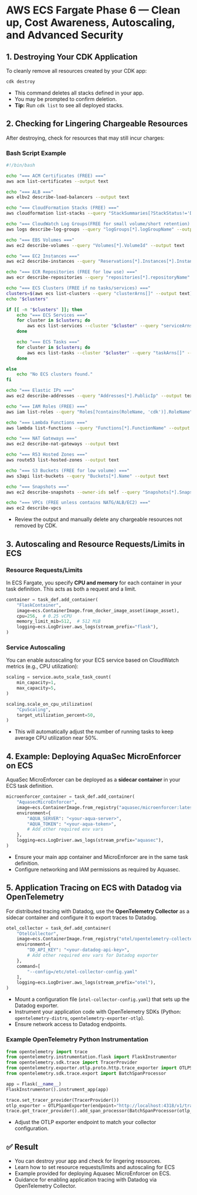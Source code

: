 # AWS ECS Fargate Phase 6 — Clean up, Cost Awareness, Autoscaling, and Advanced Security

## 1. Destroying Your CDK Application

To cleanly remove all resources created by your CDK app:

```sh
cdk destroy
```

- This command deletes all stacks defined in your app.
- You may be prompted to confirm deletion.
- **Tip:** Run `cdk list` to see all deployed stacks.

## 2. Checking for Lingering Chargeable Resources

After destroying, check for resources that may still incur charges:

### Bash Script Example

```bash
#!/bin/bash

echo "=== ACM Certificates (FREE) ==="
aws acm list-certificates --output text

echo "=== ALB ==="
aws elbv2 describe-load-balancers --output text

echo "=== CloudFormation Stacks (FREE) ==="
aws cloudformation list-stacks --query "StackSummaries[?StackStatus!='DELETE_COMPLETE'].StackName" --output text

echo "=== CloudWatch Log Groups(FREE for small volume/short retention) ==="
aws logs describe-log-groups --query "logGroups[*].logGroupName" --output text

echo "=== EBS Volumes ==="
aws ec2 describe-volumes --query "Volumes[*].VolumeId" --output text

echo "=== EC2 Instances ==="
aws ec2 describe-instances --query "Reservations[*].Instances[*].InstanceId" --output text

echo "=== ECR Repositories (FREE for low use) ==="
aws ecr describe-repositories --query "repositories[*].repositoryName" --output text

echo "=== ECS Clusters (FREE if no tasks/services) ==="
clusters=$(aws ecs list-clusters --query "clusterArns[]" --output text)
echo "$clusters"

if [[ -n "$clusters" ]]; then
    echo "=== ECS Services ==="
    for cluster in $clusters; do
        aws ecs list-services --cluster "$cluster" --query "serviceArns[]" --output text
    done

    echo "=== ECS Tasks ==="
    for cluster in $clusters; do
        aws ecs list-tasks --cluster "$cluster" --query "taskArns[]" --output text
    done

else
    echo "No ECS clusters found."    
fi

echo "=== Elastic IPs ==="
aws ec2 describe-addresses --query "Addresses[*].PublicIp" --output text

echo "=== IAM Roles (FREE) ==="
aws iam list-roles --query "Roles[?contains(RoleName, 'cdk')].RoleName" --output text

echo "=== Lambda Functions ==="
aws lambda list-functions --query "Functions[*].FunctionName" --output text

echo "=== NAT Gateways ==="
aws ec2 describe-nat-gateways --output text

echo "=== R53 Hosted Zones ==="
aws route53 list-hosted-zones --output text

echo "=== S3 Buckets (FREE for low volume) ==="
aws s3api list-buckets --query "Buckets[*].Name" --output text

echo "=== Snapshots ==="
aws ec2 describe-snapshots --owner-ids self --query "Snapshots[*].SnapshotId" --output text

echo "=== VPCs (FREE unless contains NATG/ALB/EC2) ==="
aws ec2 describe-vpcs
```

- Review the output and manually delete any chargeable resources not removed by CDK.

## 3. Autoscaling and Resource Requests/Limits in ECS

### Resource Requests/Limits

In ECS Fargate, you specify **CPU and memory** for each container in your task definition. This acts as both a request and a limit.

```python
container = task_def.add_container(
    "FlaskContainer",
    image=ecs.ContainerImage.from_docker_image_asset(image_asset),
    cpu=256,  # 0.25 vCPU
    memory_limit_mib=512,  # 512 MiB
    logging=ecs.LogDriver.aws_logs(stream_prefix="flask"),
)
```

### Service Autoscaling

You can enable autoscaling for your ECS service based on CloudWatch metrics (e.g., CPU utilization):

```python
scaling = service.auto_scale_task_count(
    min_capacity=1,
    max_capacity=5,
)

scaling.scale_on_cpu_utilization(
    "CpuScaling",
    target_utilization_percent=50,
)
```

- This will automatically adjust the number of running tasks to keep average CPU utilization near 50%.

## 4. Example: Deploying AquaSec MicroEnforcer on ECS

AquaSec MicroEnforcer can be deployed as a **sidecar container** in your ECS task definition.

```python
microenforcer_container = task_def.add_container(
    "AquasecMicroEnforcer",
    image=ecs.ContainerImage.from_registry("aquasec/microenforcer:latest"),
    environment={
        "AQUA_SERVER": "<your-aqua-server>",
        "AQUA_TOKEN": "<your-aqua-token>",
        # Add other required env vars
    },
    logging=ecs.LogDriver.aws_logs(stream_prefix="aquasec"),
)
```

- Ensure your main app container and MicroEnforcer are in the same task definition.
- Configure networking and IAM permissions as required by Aquasec.

## 5. Application Tracing on ECS with Datadog via OpenTelemetry

For distributed tracing with Datadog, use the **OpenTelemetry Collector** as a sidecar container and configure it to export traces to Datadog.

```python
otel_collector = task_def.add_container(
    "OtelCollector",
    image=ecs.ContainerImage.from_registry("otel/opentelemetry-collector-contrib:latest"),
    environment={
        "DD_API_KEY": "<your-datadog-api-key>",
        # Add other required env vars for Datadog exporter
    },
    command=[
        "--config=/etc/otel-collector-config.yaml"
    ],
    logging=ecs.LogDriver.aws_logs(stream_prefix="otel"),
)
```

- Mount a configuration file (`otel-collector-config.yaml`) that sets up the Datadog exporter.
- Instrument your application code with OpenTelemetry SDKs (Python: `opentelemetry-distro`, `opentelemetry-exporter-otlp`).
- Ensure network access to Datadog endpoints.

### Example OpenTelemetry Python Instrumentation

```python
from opentelemetry import trace
from opentelemetry.instrumentation.flask import FlaskInstrumentor
from opentelemetry.sdk.trace import TracerProvider
from opentelemetry.exporter.otlp.proto.http.trace_exporter import OTLPSpanExporter
from opentelemetry.sdk.trace.export import BatchSpanProcessor

app = Flask(__name__)
FlaskInstrumentor().instrument_app(app)

trace.set_tracer_provider(TracerProvider())
otlp_exporter = OTLPSpanExporter(endpoint="http://localhost:4318/v1/traces")
trace.get_tracer_provider().add_span_processor(BatchSpanProcessor(otlp_exporter))
```

- Adjust the OTLP exporter endpoint to match your collector configuration.

## ✅ Result

- You can destroy your app and check for lingering resources.
- Learn how to set resource requests/limits and autoscaling for ECS
- Example provided for deploying Aquasec MicroEnforcer on ECS.
- Guidance for enabling application tracing with Datadog via OpenTelemetry Collector.